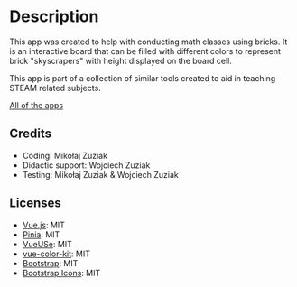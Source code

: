 
# Description

This app was created to help with conducting math classes using bricks. It is an interactive board that can be filled with different colors to represent brick "skyscrapers" with height displayed on the board cell.

This app is part of a collection of similar tools created to aid in teaching STEAM related subjects.

[All of the apps](https://mzmix.github.io/)

## Credits
- Coding: Mikołaj Zuziak
- Didactic support: Wojciech Zuziak
- Testing: Mikołaj Zuziak & Wojciech Zuziak
  
## Licenses

- [Vue.js](https://vuejs.org/): MIT
- [Pinia](https://pinia.vuejs.org/): MIT
- [VueUSe](https://vueuse.org/): MIT
- [vue-color-kit](https://github.com/anish2690/vue-color-kit/): MIT
- [Bootstrap](https://getbootstrap.com/): MIT
- [Bootstrap Icons](https://icons.getbootstrap.com/): MIT